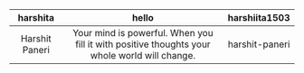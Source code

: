 | harshita | hello | harshiita1503|
|:------:|:--------:|:---------:|
Harshit Paneri| Your mind is powerful. When you fill it with positive thoughts your whole world will change. | harshit-paneri
